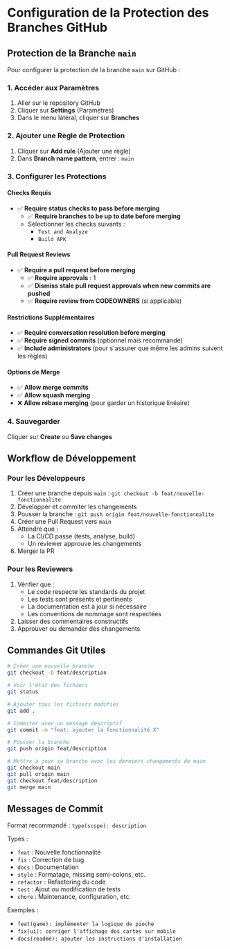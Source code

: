 # Configuration de la Protection des Branches GitHub

## Protection de la Branche `main`

Pour configurer la protection de la branche `main` sur GitHub :

### 1. Accéder aux Paramètres
1. Aller sur le repository GitHub
2. Cliquer sur **Settings** (Paramètres)
3. Dans le menu latéral, cliquer sur **Branches**

### 2. Ajouter une Règle de Protection
1. Cliquer sur **Add rule** (Ajouter une règle)
2. Dans **Branch name pattern**, entrer : `main`

### 3. Configurer les Protections

#### Checks Requis
- ✅ **Require status checks to pass before merging**
  - ✅ **Require branches to be up to date before merging**
  - Sélectionner les checks suivants :
    - `Test and Analyze`
    - `Build APK`

#### Pull Request Reviews
- ✅ **Require a pull request before merging**
  - ✅ **Require approvals** : 1
  - ✅ **Dismiss stale pull request approvals when new commits are pushed**
  - ✅ **Require review from CODEOWNERS** (si applicable)

#### Restrictions Supplémentaires
- ✅ **Require conversation resolution before merging**
- ✅ **Require signed commits** (optionnel mais recommandé)
- ✅ **Include administrators** (pour s'assurer que même les admins suivent les règles)

#### Options de Merge
- ✅ **Allow merge commits**
- ✅ **Allow squash merging**
- ❌ **Allow rebase merging** (pour garder un historique linéaire)

### 4. Sauvegarder
Cliquer sur **Create** ou **Save changes**

## Workflow de Développement

### Pour les Développeurs
1. Créer une branche depuis `main` : `git checkout -b feat/nouvelle-fonctionnalite`
2. Développer et commiter les changements
3. Pousser la branche : `git push origin feat/nouvelle-fonctionnalite`
4. Créer une Pull Request vers `main`
5. Attendre que :
   - La CI/CD passe (tests, analyse, build)
   - Un reviewer approuve les changements
6. Merger la PR

### Pour les Reviewers
1. Vérifier que :
   - Le code respecte les standards du projet
   - Les tests sont présents et pertinents
   - La documentation est à jour si nécessaire
   - Les conventions de nommage sont respectées
2. Laisser des commentaires constructifs
3. Approuver ou demander des changements

## Commandes Git Utiles

```bash
# Créer une nouvelle branche
git checkout -b feat/description

# Voir l'état des fichiers
git status

# Ajouter tous les fichiers modifiés
git add .

# Commiter avec un message descriptif
git commit -m "feat: ajouter la fonctionnalité X"

# Pousser la branche
git push origin feat/description

# Mettre à jour sa branche avec les derniers changements de main
git checkout main
git pull origin main
git checkout feat/description
git merge main
```

## Messages de Commit

Format recommandé : `type(scope): description`

Types :
- `feat` : Nouvelle fonctionnalité
- `fix` : Correction de bug
- `docs` : Documentation
- `style` : Formatage, missing semi-colons, etc.
- `refactor` : Refactoring du code
- `test` : Ajout ou modification de tests
- `chore` : Maintenance, configuration, etc.

Exemples :
- `feat(game): implémenter la logique de pioche`
- `fix(ui): corriger l'affichage des cartes sur mobile`
- `docs(readme): ajouter les instructions d'installation`
